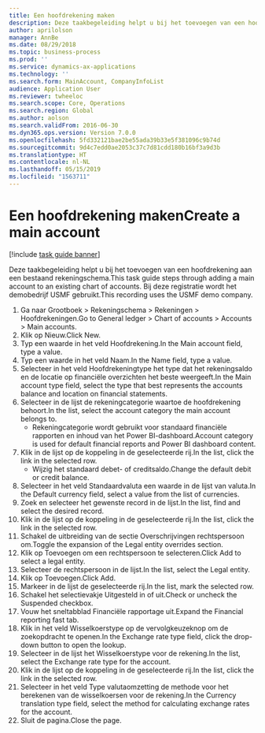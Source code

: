 ```yaml
---
title: Een hoofdrekening maken
description: Deze taakbegeleiding helpt u bij het toevoegen van een hoofdrekening aan een bestaand rekeningschema.
author: aprilolson
manager: AnnBe
ms.date: 08/29/2018
ms.topic: business-process
ms.prod: ''
ms.service: dynamics-ax-applications
ms.technology: ''
ms.search.form: MainAccount, CompanyInfoList
audience: Application User
ms.reviewer: twheeloc
ms.search.scope: Core, Operations
ms.search.region: Global
ms.author: aolson
ms.search.validFrom: 2016-06-30
ms.dyn365.ops.version: Version 7.0.0
ms.openlocfilehash: 5fd332121bae2be55ada39b33e5f381096c9b74d
ms.sourcegitcommit: 9d4c7edd0ae2053c37c7d81cdd180b16bf3a9d3b
ms.translationtype: HT
ms.contentlocale: nl-NL
ms.lasthandoff: 05/15/2019
ms.locfileid: "1563711"
---
```

# <a name="create-a-main-account"></a><span data-ttu-id="19a93-103">Een hoofdrekening maken</span><span class="sxs-lookup"><span data-stu-id="19a93-103">Create a main account</span></span>

[!include [task guide banner](../../includes/task-guide-banner.md)]

<span data-ttu-id="19a93-104">Deze taakbegeleiding helpt u bij het toevoegen van een hoofdrekening aan een bestaand rekeningschema.</span><span class="sxs-lookup"><span data-stu-id="19a93-104">This task guide steps through adding a main account to an existing chart of accounts.</span></span> <span data-ttu-id="19a93-105">Bij deze registratie wordt het demobedrijf USMF gebruikt.</span><span class="sxs-lookup"><span data-stu-id="19a93-105">This recording uses the USMF demo company.</span></span>  

1. <span data-ttu-id="19a93-106">Ga naar Grootboek > Rekeningschema > Rekeningen > Hoofdrekeningen.</span><span class="sxs-lookup"><span data-stu-id="19a93-106">Go to General ledger > Chart of accounts > Accounts > Main accounts.</span></span>
2. <span data-ttu-id="19a93-107">Klik op Nieuw.</span><span class="sxs-lookup"><span data-stu-id="19a93-107">Click New.</span></span>
3. <span data-ttu-id="19a93-108">Typ een waarde in het veld Hoofdrekening.</span><span class="sxs-lookup"><span data-stu-id="19a93-108">In the Main account field, type a value.</span></span>
4. <span data-ttu-id="19a93-109">Typ een waarde in het veld Naam.</span><span class="sxs-lookup"><span data-stu-id="19a93-109">In the Name field, type a value.</span></span>
5. <span data-ttu-id="19a93-110">Selecteer in het veld Hoofdrekeningtype het type dat het rekeningsaldo en de locatie op financiële overzichten het beste weergeeft.</span><span class="sxs-lookup"><span data-stu-id="19a93-110">In the Main account type field, select the type that best represents the accounts balance and location on financial statements.</span></span>
6. <span data-ttu-id="19a93-111">Selecteer in de lijst de rekeningcategorie waartoe de hoofdrekening behoort.</span><span class="sxs-lookup"><span data-stu-id="19a93-111">In the list, select the account category the main account belongs to.</span></span>
    * <span data-ttu-id="19a93-112">Rekeningcategorie wordt gebruikt voor standaard financiële rapporten en inhoud van het Power BI-dashboard.</span><span class="sxs-lookup"><span data-stu-id="19a93-112">Account category is used for default financial reports and Power BI dashboard content.</span></span>  
7. <span data-ttu-id="19a93-113">Klik in de lijst op de koppeling in de geselecteerde rij.</span><span class="sxs-lookup"><span data-stu-id="19a93-113">In the list, click the link in the selected row.</span></span>
    * <span data-ttu-id="19a93-114">Wijzig het standaard debet- of creditsaldo.</span><span class="sxs-lookup"><span data-stu-id="19a93-114">Change the default debit or credit balance.</span></span>  
8. <span data-ttu-id="19a93-115">Selecteer in het veld Standaardvaluta een waarde in de lijst van valuta.</span><span class="sxs-lookup"><span data-stu-id="19a93-115">In the Default currency field, select a value from the list of currencies.</span></span>
9. <span data-ttu-id="19a93-116">Zoek en selecteer het gewenste record in de lijst.</span><span class="sxs-lookup"><span data-stu-id="19a93-116">In the list, find and select the desired record.</span></span>
10. <span data-ttu-id="19a93-117">Klik in de lijst op de koppeling in de geselecteerde rij.</span><span class="sxs-lookup"><span data-stu-id="19a93-117">In the list, click the link in the selected row.</span></span>
11. <span data-ttu-id="19a93-118">Schakel de uitbreiding van de sectie Overschrijvingen rechtspersoon om.</span><span class="sxs-lookup"><span data-stu-id="19a93-118">Toggle the expansion of the Legal entity overrides section.</span></span>
12. <span data-ttu-id="19a93-119">Klik op Toevoegen om een rechtspersoon te selecteren.</span><span class="sxs-lookup"><span data-stu-id="19a93-119">Click Add to select a legal entity.</span></span>
13. <span data-ttu-id="19a93-120">Selecteer de rechtspersoon in de lijst.</span><span class="sxs-lookup"><span data-stu-id="19a93-120">In the list, select the Legal entity.</span></span>
14. <span data-ttu-id="19a93-121">Klik op Toevoegen.</span><span class="sxs-lookup"><span data-stu-id="19a93-121">Click Add.</span></span>
15. <span data-ttu-id="19a93-122">Markeer in de lijst de geselecteerde rij.</span><span class="sxs-lookup"><span data-stu-id="19a93-122">In the list, mark the selected row.</span></span>
16. <span data-ttu-id="19a93-123">Schakel het selectievakje Uitgesteld in of uit.</span><span class="sxs-lookup"><span data-stu-id="19a93-123">Check or uncheck the Suspended checkbox.</span></span>
17. <span data-ttu-id="19a93-124">Vouw het sneltabblad Financiële rapportage uit.</span><span class="sxs-lookup"><span data-stu-id="19a93-124">Expand the Financial reporting fast tab.</span></span>
18. <span data-ttu-id="19a93-125">Klik in het veld Wisselkoerstype op de vervolgkeuzeknop om de zoekopdracht te openen.</span><span class="sxs-lookup"><span data-stu-id="19a93-125">In the Exchange rate type field, click the drop-down button to open the lookup.</span></span>
19. <span data-ttu-id="19a93-126">Selecteer in de lijst het Wisselkoerstype voor de rekening.</span><span class="sxs-lookup"><span data-stu-id="19a93-126">In the list, select the Exchange rate type for the account.</span></span>
20. <span data-ttu-id="19a93-127">Klik in de lijst op de koppeling in de geselecteerde rij.</span><span class="sxs-lookup"><span data-stu-id="19a93-127">In the list, click the link in the selected row.</span></span>
21. <span data-ttu-id="19a93-128">Selecteer in het veld Type valutaomzetting de methode voor het berekenen van de wisselkoersen voor de rekening.</span><span class="sxs-lookup"><span data-stu-id="19a93-128">In the Currency translation type field, select the method for calculating exchange rates for the account.</span></span>
22. <span data-ttu-id="19a93-129">Sluit de pagina.</span><span class="sxs-lookup"><span data-stu-id="19a93-129">Close the page.</span></span>

